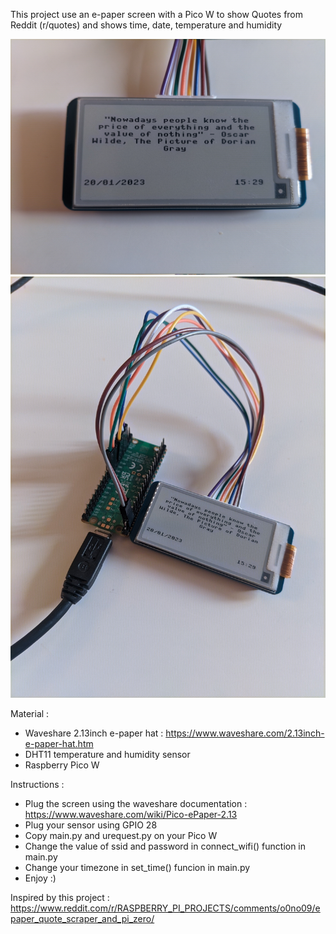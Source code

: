 This project use an e-paper screen with a Pico W to show Quotes from Reddit (r/quotes) and shows time, date, temperature and humidity

![alt text](https://github.com/ClemPera/Quotes-e-paper-PicoW/blob/main/Images/Image1.jpg?raw=true)
![alt text](https://github.com/ClemPera/Quotes-e-paper-PicoW/blob/main/Images/Image2.jpg?raw=true)

Material :
- Waveshare 2.13inch e-paper hat : https://www.waveshare.com/2.13inch-e-paper-hat.htm
- DHT11 temperature and humidity sensor
- Raspberry Pico W

Instructions :
- Plug the screen using the waveshare documentation : https://www.waveshare.com/wiki/Pico-ePaper-2.13
- Plug your sensor using GPIO 28     
- Copy main.py and urequest.py on your Pico W
- Change the value of ssid and password in connect_wifi() function in main.py
- Change your timezone in set_time() funcion in main.py
- Enjoy :)


Inspired by this project : https://www.reddit.com/r/RASPBERRY_PI_PROJECTS/comments/o0no09/epaper_quote_scraper_and_pi_zero/
